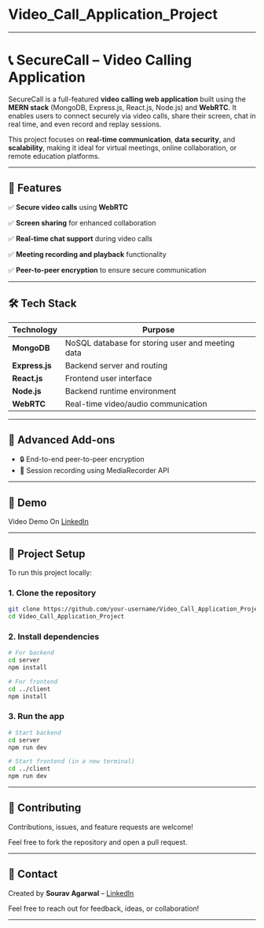 # Video_Call_Application_Project

---

# 📞 SecureCall – Video Calling Application

SecureCall is a full-featured **video calling web application** built using the **MERN stack** (MongoDB, Express.js, React.js, Node.js) and **WebRTC**. It enables users to connect securely via video calls, share their screen, chat in real time, and even record and replay sessions.

This project focuses on **real-time communication**, **data security**, and **scalability**, making it ideal for virtual meetings, online collaboration, or remote education platforms.

---

## 🚀 Features

 ✅ **Secure video calls** using **WebRTC**
 
 ✅ **Screen sharing** for enhanced collaboration
 
 ✅ **Real-time chat support** during video calls
 
 ✅ **Meeting recording and playback** functionality
 
 ✅ **Peer-to-peer encryption** to ensure secure communication

---

## 🛠 Tech Stack

| Technology     | Purpose                                          |
| -------------- | ------------------------------------------------ |
| **MongoDB**    | NoSQL database for storing user and meeting data |
| **Express.js** | Backend server and routing                       |
| **React.js**   | Frontend user interface                          |
| **Node.js**    | Backend runtime environment                      |
| **WebRTC**     | Real-time video/audio communication              |

---

## 🧠 Advanced Add-ons

* 🔒 End-to-end peer-to-peer encryption
* 🎥 Session recording using MediaRecorder API

---

## 📸 Demo

 Video Demo On [LinkedIn]([https://www.linkedin.com/in/sourav-agarwal-393658259/](https://www.linkedin.com/feed/update/urn:li:activity:7341091977410527232/))

---

## 📂 Project Setup

To run this project locally:

### 1. Clone the repository

```bash
git clone https://github.com/your-username/Video_Call_Application_Project.git
cd Video_Call_Application_Project
```

### 2. Install dependencies

```bash
# For backend
cd server
npm install

# For frontend
cd ../client
npm install
```

### 3. Run the app

```bash
# Start backend
cd server
npm run dev

# Start frontend (in a new terminal)
cd ../client
npm run dev
```

---

## 🤝 Contributing

Contributions, issues, and feature requests are welcome!

Feel free to fork the repository and open a pull request.

---

## 📧 Contact

Created by **Sourav Agarwal** – [LinkedIn](https://www.linkedin.com/in/sourav-agarwal-393658259/)

Feel free to reach out for feedback, ideas, or collaboration!

---
